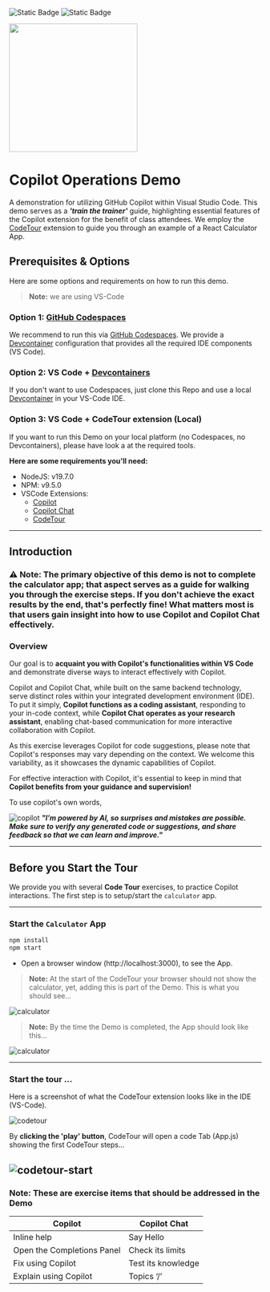 ![Static Badge](https://img.shields.io/badge/NodeJS-v19.7.0-blue) ![Static Badge](https://img.shields.io/badge/npm-v9.5.0-yellow)

<img width="256px" src="docs/images/copilot-flavors.png">

# Copilot Operations Demo

A demonstration for utilizing GitHub Copilot within Visual Studio Code. This demo serves as a ***'train the trainer'*** guide, highlighting essential features of the Copilot extension for the benefit of class attendees.
We employ the [CodeTour](https://marketplace.visualstudio.com/items?itemName=vsls-contrib.codetour) extension to guide you through an example of a React Calculator App. 

## Prerequisites & Options

Here are some options and requirements on how to run this demo.
> **Note:** we are using VS-Code

### Option 1: [GitHub Codespaces](https://github.com/features/codespaces)

We recommend to run this via [GitHub Codespaces](https://github.com/features/codespaces). We provide a [Devcontainer](https://code.visualstudio.com/docs/devcontainers/containers) configuration that provides all the required IDE components (VS Code).

### Option 2: VS Code + [Devcontainers](https://code.visualstudio.com/docs/devcontainers/containers)

If you don't want to use Codespaces, just clone this Repo and use a local [Devcontainer](https://code.visualstudio.com/docs/devcontainers/containers) in your VS-Code IDE.

### Option 3: VS Code + CodeTour extension (Local)

If you want to run this Demo on your local platform (no Codespaces, no Devcontainers), please have look a at the required tools.

**Here are some requirements you'll need:**
- NodeJS: v19.7.0
- NPM: v9.5.0
- VSCode Extensions:
  - [Copilot](https://marketplace.visualstudio.com/items?itemName=GitHub.copilot)
  - [Copilot Chat](https://marketplace.visualstudio.com/items?itemName=GitHub.copilot-chat)
  - [CodeTour](https://marketplace.visualstudio.com/items?itemName=vsls-contrib.codetour)

---

## Introduction

### :warning: Note: The primary objective of this demo is not to complete the calculator app; that aspect serves as a guide for walking you through the exercise steps. If you don't achieve the exact results by the end, that's perfectly fine! What matters most is that users gain insight into how to use Copilot and Copilot Chat effectively.

### Overview

Our goal is to **acquaint you with Copilot's functionalities within VS Code** and demonstrate diverse ways to interact effectively with Copilot.

Copilot and Copilot Chat, while built on the same backend technology, serve distinct roles within your integrated development environment (IDE). To put it simply, **Copilot functions as a coding assistant**, responding to your in-code context, while **Copilot Chat operates as your research assistant**, enabling chat-based communication for more interactive collaboration with Copilot.

As this exercise leverages Copilot for code suggestions, please note that Copilot's responses may vary depending on the context. We welcome this variability, as it showcases the dynamic capabilities of Copilot.

For effective interaction with Copilot, it's essential to keep in mind that **Copilot benefits from your guidance and supervision!**
 
 To use copilot's own words,

![copilot](docs/images/copilot32.png) 
***"I’m powered by AI, so surprises and mistakes are possible. Make sure to verify any generated code or suggestions, and share feedback so that we can learn and improve."***

---

## Before you Start the Tour

We provide you with several **Code Tour** exercises, to practice Copilot interactions. The first step is to setup/start the `calculator` app.

---

### Start the `Calculator` App

```bash
npm install
npm start
``` 

- Open a browser window (http://localhost:3000), to see the App.

> **Note:** At the start of the CodeTour your browser should not show the calculator, yet, adding this is part of the Demo. This is what you should see...

![calculator](docs/images/calculator2.png)

> **Note:** By the time the Demo is completed, the App should look like this...

 ![calculator](docs/images/calculator1.png)

---

### Start the tour ...

Here is a screenshot of what the CodeTour extension looks like in the IDE (VS-Code).

![codetour](docs/images/codetour.png)

By **clicking the 'play' button**, CodeTour will open a code Tab (App.js) showing the first CodeTour steps...

![codetour-start](docs/images/codetour-start.png)
---

### Note: These are exercise items that should be addressed in the Demo

|Copilot|Copilot Chat|
|---|---|
|Inline help|Say Hello|
|Open the Completions Panel|Check its limits|
|Fix using Copilot|Test its knowledge|
|Explain using Copilot|Topics ‘/’|




